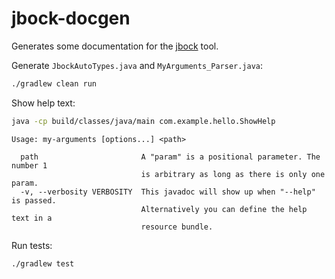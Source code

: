 # jbock-docgen

Generates some documentation for the [jbock](https://github.com/h908714124/jbock) tool.

Generate `JbockAutoTypes.java` and `MyArguments_Parser.java`:

````sh
./gradlew clean run
````

Show help text:

````sh
java -cp build/classes/java/main com.example.hello.ShowHelp
````

<pre><code>Usage: my-arguments [options...] &lt;path&gt;

  path                       A "param" is a positional parameter. The number 1
                             is arbitrary as long as there is only one param.
  -v, --verbosity VERBOSITY  This javadoc will show up when "--help" is passed.
                             Alternatively you can define the help text in a
                             resource bundle.
</code></pre>

Run tests:

````sh
./gradlew test
````

